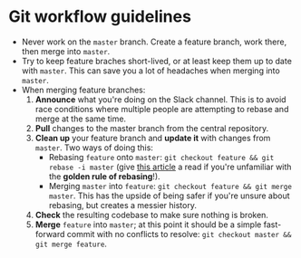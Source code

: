 # Git workflow guidelines

- Never work on the `master` branch. Create a feature branch, work there, then merge into `master`.
- Try to keep feature braches short-lived, or at least keep them up to date with `master`. This can save you a lot of headaches when merging into `master`.
- When merging feature branches:
    1. **Announce** what you're doing on the Slack channel. This is to avoid race conditions where multiple people are attempting to rebase and merge at the same time.
    2. **Pull** changes to the master branch from the central repository.
    3. **Clean up** your feature branch and **update it** with changes from `master`. Two ways of doing this:
        - Rebasing `feature` onto `master`: `git checkout feature && git rebase -i master` (give [this article](https://www.atlassian.com/git/tutorials/merging-vs-rebasing) a read if you're unfamiliar with the **golden rule of rebasing**!).
        - Merging `master` into `feature`: `git checkout feature && git merge master`. This has the upside of being safer if you're unsure about rebasing, but creates a messier history.
    4. **Check** the resulting codebase to make sure nothing is broken.
    5. **Merge** `feature` into `master`; at this point it should be a simple fast-forward commit with no conflicts to resolve: `git checkout master && git merge feature`.
